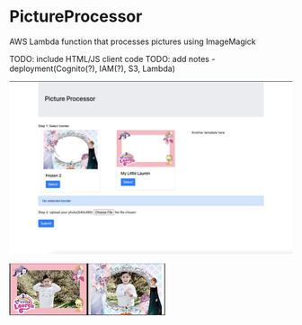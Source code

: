 # PictureProcessor
AWS Lambda function that processes pictures using ImageMagick

TODO: include HTML/JS client code
TODO: add notes - deployment(Cognito(?), IAM(?), S3, Lambda)

![client](screenshot.png)

![client-02](screenshot-02.png)
